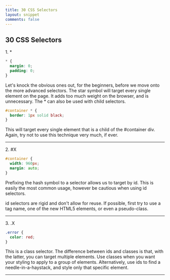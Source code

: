 ```yaml
---
title: 30 CSS Selectors
layout: snippet
comments: false
---
```


## 30 CSS Selectors

<p>1. *</p>

```css
* {
  margin: 0;
  padding: 0;
}
```

Let's knock the obvious ones out, for the beginners, before we move onto the more advanced selectors. The star symbol will target every single element on the page. It adds too much weight on the browser, and is unnecessary. The * can also be used with child selectors.

```css
#container * {
  border: 1px solid black;
}
```

This will target every single element that is a child of the #container div. Again, try not to use this technique very much, if ever.

---

<p>2. #X</p>

```css
#container {
  width: 960px;
  margin: auto;
}
```

Prefixing the hash symbol to a selector allows us to target by id. This is easily the most common usage, however be cautious when using id selectors.

id selectors are rigid and don't allow for reuse. If possible, first try to use a tag name, one of the new HTML5 elements, or even a pseudo-class.

---

<p>3. .X</p>

```css
.error {
  color: red;
}
```

This is a class selector. The difference between ids and classes is that, with the latter, you can target multiple elements. Use classes when you want your styling to apply to a group of elements. Alternatively, use ids to find a needle-in-a-haystack, and style only that specific element.

---
